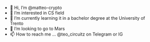 - 👋 Hi, I’m @matteo-crypto
- 👀 I’m interested in CS field
- 🌱 I’m currently learning it in a bachelor degree at the University of Trento 
- 💞️ I’m looking to go to Mars
- 📫 How to reach me ... @teo_circuitz on Telegram or IG

<!---
matteo-crypto/matteo-crypto is a ✨ special ✨ repository because its `README.md` (this file) appears on your GitHub profile.
You can click the Preview link to take a look at your changes.
--->
